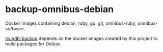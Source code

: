 # backup-omnibus-debian
Docker images containing debian, ruby, go, git, omnibus-ruby, omnibus-software.

[twindb-backup](https://github.com/twindb/backup/) depends on the docker images created by this project to build packages for Debian.
